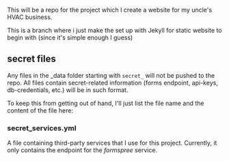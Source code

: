 
This will be a repo for the project which I create a website for my uncle's HVAC business.

This is a branch where i just make the set up with Jekyll for static website to begin with (since it's simple enough I guess)

## secret files

Any files in the _data folder starting with `secret_` will not be pushed to the repo. All files contain secret-related information (forms endpoint, api-keys, db-credentials, etc.) will be in such format.

To keep this from getting out of hand, I'll just list the file name and the content of the file here:

### secret_services.yml

A file containing third-party services that I use for this project. Currently, it only contains the endpoint for the *formspree* service.
